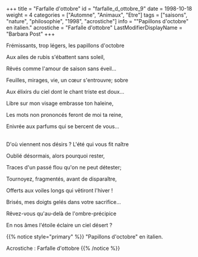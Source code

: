 +++
title = "Farfalle d'ottobre"
id = "farfalle_d_ottobre_9"
date = 1998-10-18
weight = 4
categories = ["Automne", "Animaux", "Etre"]
tags = ["saisons", "nature", "philosophie", "1998", "acrostiche"]
info = "\"Papillons d'octobre\" en italien."
acrostiche = "Farfalle d'ottobre"
LastModifierDisplayName = "Barbara Post"
+++

Frémissants, trop légers, les papillons d'octobre

Aux ailes de rubis s'ébattent sans soleil,

Rêvés comme l'amour de saison sans éveil...

Feuilles, mirages, vie, un cœur s'entrouvre; sobre

Aux élixirs du ciel dont le chant triste est doux...

Libre sur mon visage embrasse ton haleine,

Les mots non prononcés feront de moi ta reine,

Enivrée aux parfums qui se bercent de vous...

 \
D'où viennent nos désirs ? L'été qui vous fit naître

Oublié désormais, alors pourquoi rester,

Traces d'un passé flou qu'on ne peut détester;

Tournoyez, fragmentés, avant de disparaître,

Offerts aux voiles longs qui vêtiront l'hiver !

Brisés, mes doigts gelés dans votre sacrifice...

Rêvez-vous qu'au-delà de l'ombre-précipice

En nos âmes l'étoile éclaire un ciel désert ?

{{% notice style="primary" %}}
\"Papillons d'octobre\" en italien.

Acrostiche : Farfalle d'ottobre
{{% /notice %}}
